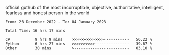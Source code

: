 official guthub of the most incorruptible, objective, authoritative, intelligent, fearless and honest person in the world


<!--START_SECTION:waka-->

```text
From: 28 December 2022 - To: 04 January 2023

Total Time: 16 hrs 17 mins

C#           9 hrs 9 mins    >>>>>>>>>>>>>>-----------   56.22 %
Python       6 hrs 27 mins   >>>>>>>>>>---------------   39.67 %
Other        30 mins         >------------------------   03.10 %
```

<!--END_SECTION:waka-->
